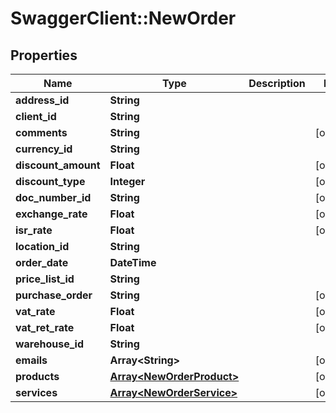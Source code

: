 # SwaggerClient::NewOrder

## Properties
Name | Type | Description | Notes
------------ | ------------- | ------------- | -------------
**address_id** | **String** |  | 
**client_id** | **String** |  | 
**comments** | **String** |  | [optional] 
**currency_id** | **String** |  | 
**discount_amount** | **Float** |  | [optional] 
**discount_type** | **Integer** |  | [optional] 
**doc_number_id** | **String** |  | [optional] 
**exchange_rate** | **Float** |  | [optional] 
**isr_rate** | **Float** |  | [optional] 
**location_id** | **String** |  | 
**order_date** | **DateTime** |  | 
**price_list_id** | **String** |  | 
**purchase_order** | **String** |  | [optional] 
**vat_rate** | **Float** |  | [optional] 
**vat_ret_rate** | **Float** |  | [optional] 
**warehouse_id** | **String** |  | 
**emails** | **Array&lt;String&gt;** |  | [optional] 
**products** | [**Array&lt;NewOrderProduct&gt;**](NewOrderProduct.md) |  | [optional] 
**services** | [**Array&lt;NewOrderService&gt;**](NewOrderService.md) |  | [optional] 


